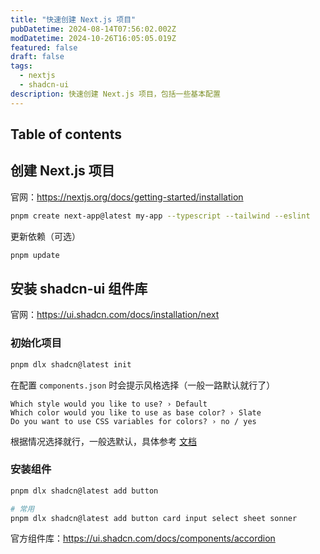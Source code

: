 ```yaml
---
title: "快速创建 Next.js 项目"
pubDatetime: 2024-08-14T07:56:02.002Z
modDatetime: 2024-10-26T16:05:05.019Z
featured: false
draft: false
tags:
  - nextjs
  - shadcn-ui
description: 快速创建 Next.js 项目，包括一些基本配置
---
```


## Table of contents


## 创建 Next.js 项目

官网：https://nextjs.org/docs/getting-started/installation

```bash
pnpm create next-app@latest my-app --typescript --tailwind --eslint
```

更新依赖（可选）

```bash
pnpm update
```

## 安装 shadcn-ui 组件库

官网：https://ui.shadcn.com/docs/installation/next

### 初始化项目

```bash
pnpm dlx shadcn@latest init
```

在配置 `components.json` 时会提示风格选择（一般一路默认就行了）

```
Which style would you like to use? › Default
Which color would you like to use as base color? › Slate
Do you want to use CSS variables for colors? › no / yes
```
根据情况选择就行，一般选默认，具体参考 [文档](https://ui.shadcn.com/themes)

### 安装组件

```bash
pnpm dlx shadcn@latest add button

# 常用
pnpm dlx shadcn@latest add button card input select sheet sonner
```

官方组件库：https://ui.shadcn.com/docs/components/accordion
